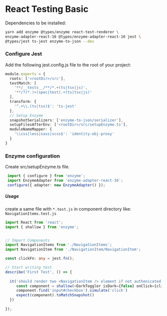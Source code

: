 # React Testing Basic

Dependencies to be installed:

```bash
yarn add enzyme @types/enzyme react-test-renderer \
enzyme-adapter-react-16 @types/enzyme-adapter-react-16 jest \
@types/jest ts-jest enzyme-to-json --dev
```

### Configure Jest
Add the following jest.config.js file to the root of your project:
```ts
module.exports = {
  roots: ['<rootDir>/src'],
  testMatch: [
    '**/__tests__/**/*.+(ts|tsx|js)',
    '**/?(*.)+(spec|test).+(ts|tsx|js)'
  ],
  transform: {
    '^.+\\.(ts|tsx)$': 'ts-jest'
  },
  // Setup Enzyme
  snapshotSerializers: ['enzyme-to-json/serializer'],
  setupFilesAfterEnv: ['<rootDir>/src/setupEnzyme.ts'],
  moduleNameMapper: {
    '\\css|less|sass|scss$': 'identity-obj-proxy'
  }
}

```


### Enzyme configuration
Create src/setupEnzyme.ts file.
```ts
 import { configure } from 'enzyme';
 import EnzymeAdapter from 'enzyme-adapter-react-16';
 configure({ adapter: new EnzymeAdapter() });
 ```

##### Usage

create a same file with `*.test.js` in component directory like: `NavigationItems.test.js`

```ts
import React from 'react';
import { shallow } from 'enzyme';


// Import Components
import NavigationItems from './NavigationItems';
import NavigationItem from './NavigationItem/NavigationItem';

const clickFn: any = jest.fn();

// Start writing test
describe('First Test', () => {
  
  it('should render two <NavigationItem /> element if not authenicated', () => {
     const component = shallow(<DarkToggler isDark={false} onClick={clickFn} />)
     component.find('input#checkbox').simulate('click')
     expect(component).toMatchSnapshot()
  })
  
});
```

